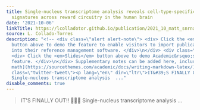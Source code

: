 ```yaml
---
title: Single-nucleus transcriptome analysis reveals cell-type-specific molecular
  signatures across reward circuitry in the human brain
date: '2021-10-06'
linkTitle: https://lcolladotor.github.io/publication/2021_10_matt_snrnaseq/
source: L. Collado-Torres
description: "<!-- <div class=\"alert alert-note\"> <div> Click the <em>Cite</em>
  button above to demo the feature to enable visitors to import publication metadata
  into their reference management software. </div>\n</div> <div class=\"alert alert-note\">
  <div> Click the <em>Slides</em> button above to demo Academic&rsquo;s Markdown slides
  feature. </div>\n</div> Supplementary notes can be added here, including [code and
  math](https://sourcethemes.com/academic/docs/writing-markdown-latex/).\n-->\n<blockquote
  class=\"twitter-tweet\"><p lang=\"en\" dir=\"ltr\">IT&#39;S FINALLY OUT!! \U0001F9E0\U0001F9EC\U0001F929
  Single-nucleus transcriptome analysis  ..."
disable_comments: true
---
```

<!-- <div class="alert alert-note"> <div> Click the <em>Cite</em> button above to demo the feature to enable visitors to import publication metadata into their reference management software. </div>
</div> <div class="alert alert-note"> <div> Click the <em>Slides</em> button above to demo Academic&rsquo;s Markdown slides feature. </div>
</div> Supplementary notes can be added here, including [code and math](https://sourcethemes.com/academic/docs/writing-markdown-latex/).
-->
<blockquote class="twitter-tweet"><p lang="en" dir="ltr">IT&#39;S FINALLY OUT!! 🧠🧬🤩 Single-nucleus transcriptome analysis  ...